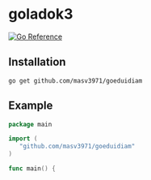 # goladok3

[![Go Reference](https://pkg.go.dev/badge/github.com/masv3971/goeduidiam.svg)](https://pkg.go.dev/github.com/masv3971/goeduidiam)

## Installation 
```
go get github.com/masv3971/goeduidiam
 ```

 ## Example
 ```go
 package main

import (
    "github.com/masv3971/goeduidiam"
)

func main() {
    
